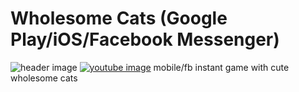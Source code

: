 # Wholesome Cats (Google Play/iOS/Facebook Messenger)
![header image](https://img.itch.zone/aW1nLzE1MjE0MzgucG5n/original/FGpGqx.png)
<a href="http://www.youtube.com/watch?feature=player_embedded&v=Obwk8nxC7No" target="_blank"><img src="http://img.youtube.com/vi/Obwk8nxC7No/0.jpg" 
alt="youtube image" /></a>
mobile/fb instant game with cute wholesome cats
